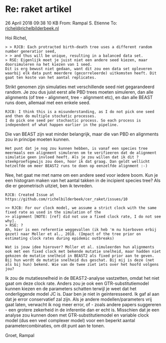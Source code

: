 # Re: raket artikel

26 April 2018 09:38 10 KB
From:
Rampal S. Etienne
To:
richel@richelbilderbeek.nl

Hoi Richel,

    > > RJCB: Each protracted birth-death tree uses a different random number generatior seed,
    > > and thus will be unique, resulting in a balanced data set.
    > RSE: Eigenlijk moet je juist niet een andere seed kiezen, maar doorsimuleren na het kiezen van 1 seed.
    Dit is erg bewust niet gedaan, want dit zou een data set opleveren waarbij elk data punt meerdere (gecorreleerde) uitkomsten heeft. Dit gaat ten koste van het aantal replicates.

Strikt genomen zijn simulaties met verschillende seed niet gegarandeerd random. 
Je zou dus juist eerst alle PBD trees moeten simuleren, dan alle alignments (of tree - alignment, tree - alignment etc), 
en dan alle BEAST runs doen, allemaal met een enkele seed. 

```
RJCB: I think this is a misunderstanding, as I do not pick one seed and then do multiple stochatic processes.
I do pick one seed per stochastic process. So each process is independent of what happen earlier in the pipeline.
```

Die van BEAST zijn wat minder belangrijk, maar die van PBD en alignments zou in principe moeten kunnen.

    Het punt dat je nog zou kunnen hebben, is vanaf een species tree meermaals een alignment simuleren om te verifieeren dat de alignment simulatie geen invloed heeft. Als je zou willen dat ik dit ?steekproefsgewijs zou doen, hoor ik dat graag. Dan geldt wellicht hetzelfde om meer BEAST2 runs te doen op eenzelfde alignment :-)

Nee, het gaat me met name om een andere seed voor iedere boom. 
Kun je een histogram maken van het aantal takken in de incipient species tree? 
Als die er geometrisch uitziet, ben ik tevreden.

```
RJCB: Created Issue at https://github.com/richelbilderbeek/cer_raket/issues/10
```

    >> RJCB: For our clock model, we assume a strict clock with the same fixed rate as used in the simulation of the
    >> alignment [NOTE: [ref] did not use a fixed clock rate, I do not see why].
    > RSE: ?
    Ah, hier is een referentie weggevallen (ik heb 'm nu hierboven erbij gezet) naar Moller et al., 2018. (Impact of the tree prior on estimating clock rates during epidemic outbreaks)

    Wat is jouw idee hierover? Moller et al. simuleerden hun alignments ook met een fixed clock met bekende mutatie snelheid, maar hadden niet gekozen de mutatie snelheid in BEAST2 als fixed prior aan te geven.  Bij hun wordt de mutatie snelheid dus geschat. Bij mij is deze (net als bij hun) bekend. Wie van de twee ziet iets over het hoofd volgens jou?

Ik zou de mutatiesnelheid in de BEAST2-analyse vastzetten, 
omdat het niet gaat om deze clock rate. 
Anders zou je ook een GTR-substitutiemodel kunnen kiezen en de parameters schatten 
terwijl je weet dat het onderliggende model JC is. 
Daar ben je niet in geinteresseerd. 
Ik gaf al aan dat je error conservatief zal zijn. 
Als je andere modellen/parameters vrij gaat laten, verwacht ik nog meer error, 
of - zoals andere papers suggereren - een grotere zekerheid in de inferentie dan er echt is. 
Misschien dat je een analyse zou kunnen doen met GTR-substitutiemodel en variable 
clock model (dus een veel complexer model) voor een beperkt aantal parametercombinaties, om dit punt aan te tonen.

Groet, Rampal